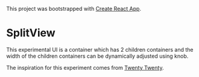 This project was bootstrapped with [Create React App](https://github.com/facebookincubator/create-react-app).

# SplitView

This experimental UI is a container which has 2 children containers and the width of the children containers can be dynamically adjusted using knob.

The inspiration for this experiment comes from [Twenty Twenty](https://zurb.com/playground/twentytwenty).

